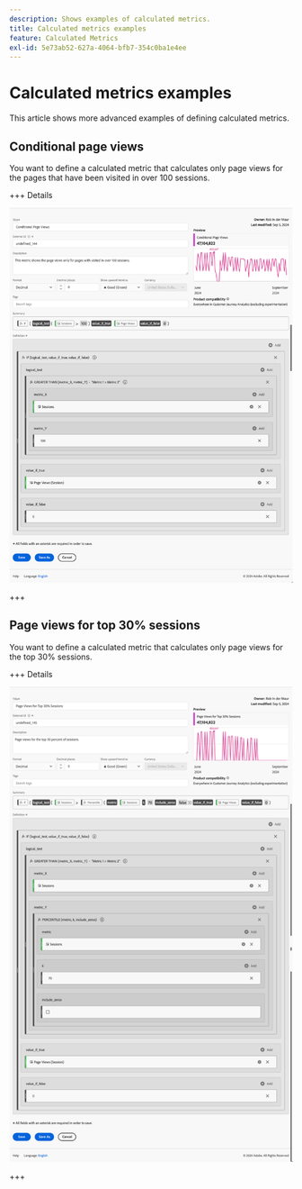 ```yaml
---
description: Shows examples of calculated metrics.
title: Calculated metrics examples
feature: Calculated Metrics
exl-id: 5e73ab52-627a-4064-bfb7-354c0ba1e4ee
---
```

# Calculated metrics examples

This article shows more advanced examples of defining calculated metrics.

## Conditional page views

You want to define a calculated metric that calculates only page views for the pages that have been visited in over 100 sessions.

+++ Details 

![Conditional page views](assets/conditional-page-views.png)

+++

## Page views for top 30% sessions

You want to define a calculated metric that calculates only page views for the top 30% sessions.

+++ Details

![Top 30% page views](assets/top30-page-views.png)

+++
